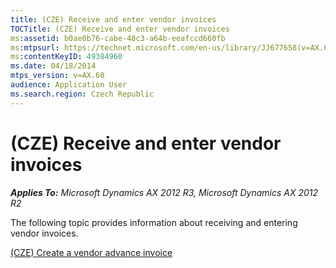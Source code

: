 ```yaml
---
title: (CZE) Receive and enter vendor invoices
TOCTitle: (CZE) Receive and enter vendor invoices
ms:assetid: b0ae0b76-cabe-48c3-a64b-eeafccd660fb
ms:mtpsurl: https://technet.microsoft.com/en-us/library/JJ677658(v=AX.60)
ms:contentKeyID: 49384960
ms.date: 04/18/2014
mtps_version: v=AX.60
audience: Application User
ms.search.region: Czech Republic
---
```


# (CZE) Receive and enter vendor invoices 


_**Applies To:** Microsoft Dynamics AX 2012 R3, Microsoft Dynamics AX 2012 R2_

The following topic provides information about receiving and entering vendor invoices.

[(CZE) Create a vendor advance invoice](cze-create-a-vendor-advance-invoice.md)

  


